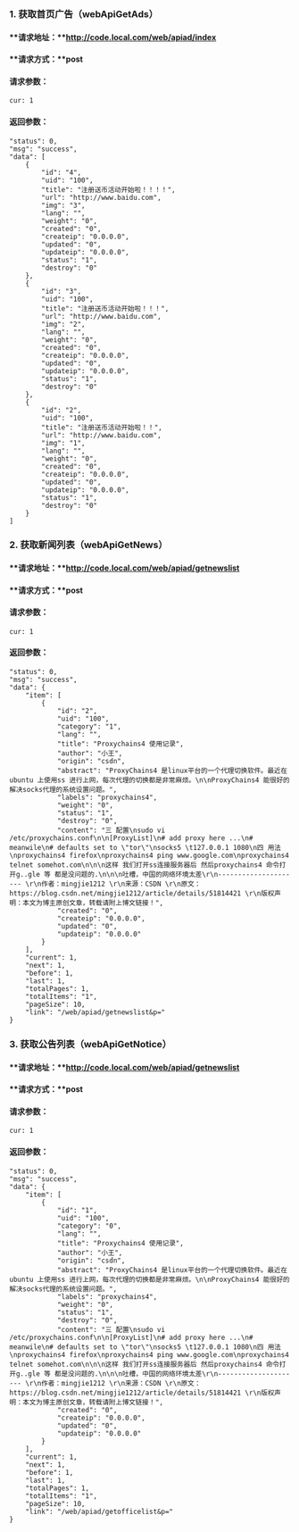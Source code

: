 ### 1. 获取首页广告（webApiGetAds）
#### **请求地址：**http://code.local.com/web/apiad/index 

#### **请求方式：**post

#### **请求参数：**
    cur: 1

#### **返回参数：**
    "status": 0,
    "msg": "success",
    "data": [
        {
            "id": "4",
            "uid": "100",
            "title": "注册送币活动开始啦！！！！",
            "url": "http://www.baidu.com",
            "img": "3",
            "lang": "",
            "weight": "0",
            "created": "0",
            "createip": "0.0.0.0",
            "updated": "0",
            "updateip": "0.0.0.0",
            "status": "1",
            "destroy": "0"
        },
        {
            "id": "3",
            "uid": "100",
            "title": "注册送币活动开始啦！！！",
            "url": "http://www.baidu.com",
            "img": "2",
            "lang": "",
            "weight": "0",
            "created": "0",
            "createip": "0.0.0.0",
            "updated": "0",
            "updateip": "0.0.0.0",
            "status": "1",
            "destroy": "0"
        },
        {
            "id": "2",
            "uid": "100",
            "title": "注册送币活动开始啦！！",
            "url": "http://www.baidu.com",
            "img": "1",
            "lang": "",
            "weight": "0",
            "created": "0",
            "createip": "0.0.0.0",
            "updated": "0",
            "updateip": "0.0.0.0",
            "status": "1",
            "destroy": "0"
        }
    ]

### 2. 获取新闻列表（webApiGetNews）
#### **请求地址：**http://code.local.com/web/apiad/getnewslist 

#### **请求方式：**post

#### **请求参数：**
    cur: 1

#### **返回参数：**
    "status": 0,
    "msg": "success",
    "data": {
        "item": [
            {
                "id": "2",
                "uid": "100",
                "category": "1",
                "lang": "",
                "title": "Proxychains4 使用记录",
                "author": "小王",
                "origin": "csdn",
                "abstract": "ProxyChains4 是linux平台的一个代理切换软件。最近在ubuntu 上使用ss 进行上网，每次代理的切换都是非常麻烦。\n\nProxyChains4 能很好的解决socks代理的系统设置问题。",
                "labels": "proxychains4",
                "weight": "0",
                "status": "1",
                "destroy": "0",
                "content": "三 配置\nsudo vi /etc/proxychains.conf\n\n[ProxyList]\n# add proxy here ...\n# meanwile\n# defaults set to \"tor\"\nsocks5 \t127.0.0.1 1080\n四 用法\nproxychains4 firefox\nproxychains4 ping www.google.com\nproxychains4 telnet somehot.com\n\n\n这样 我们打开ss连接服务器后 然后proxychains4 命令打开g..gle 等 都是没问题的.\n\n\n吐槽，中国的网络环境太差\r\n--------------------- \r\n作者：mingjie1212 \r\n来源：CSDN \r\n原文：https://blog.csdn.net/mingjie1212/article/details/51814421 \r\n版权声明：本文为博主原创文章，转载请附上博文链接！",
                "created": "0",
                "createip": "0.0.0.0",
                "updated": "0",
                "updateip": "0.0.0.0"
            }
        ],
        "current": 1,
        "next": 1,
        "before": 1,
        "last": 1,
        "totalPages": 1,
        "totalItems": "1",
        "pageSize": 10,
        "link": "/web/apiad/getnewslist&p="
    }


### 3. 获取公告列表（webApiGetNotice）
#### **请求地址：**http://code.local.com/web/apiad/getnewslist 

#### **请求方式：**post

#### **请求参数：**
    cur: 1

#### **返回参数：**
    "status": 0,
    "msg": "success",
    "data": {
        "item": [
            {
                "id": "1",
                "uid": "100",
                "category": "0",
                "lang": "",
                "title": "Proxychains4 使用记录",
                "author": "小王",
                "origin": "csdn",
                "abstract": "ProxyChains4 是linux平台的一个代理切换软件。最近在ubuntu 上使用ss 进行上网，每次代理的切换都是非常麻烦。\n\nProxyChains4 能很好的解决socks代理的系统设置问题。",
                "labels": "proxychains4",
                "weight": "0",
                "status": "1",
                "destroy": "0",
                "content": "三 配置\nsudo vi /etc/proxychains.conf\n\n[ProxyList]\n# add proxy here ...\n# meanwile\n# defaults set to \"tor\"\nsocks5 \t127.0.0.1 1080\n四 用法\nproxychains4 firefox\nproxychains4 ping www.google.com\nproxychains4 telnet somehot.com\n\n\n这样 我们打开ss连接服务器后 然后proxychains4 命令打开g..gle 等 都是没问题的.\n\n\n吐槽，中国的网络环境太差\r\n--------------------- \r\n作者：mingjie1212 \r\n来源：CSDN \r\n原文：https://blog.csdn.net/mingjie1212/article/details/51814421 \r\n版权声明：本文为博主原创文章，转载请附上博文链接！",
                "created": "0",
                "createip": "0.0.0.0",
                "updated": "0",
                "updateip": "0.0.0.0"
            }
        ],
        "current": 1,
        "next": 1,
        "before": 1,
        "last": 1,
        "totalPages": 1,
        "totalItems": "1",
        "pageSize": 10,
        "link": "/web/apiad/getofficelist&p="
    }